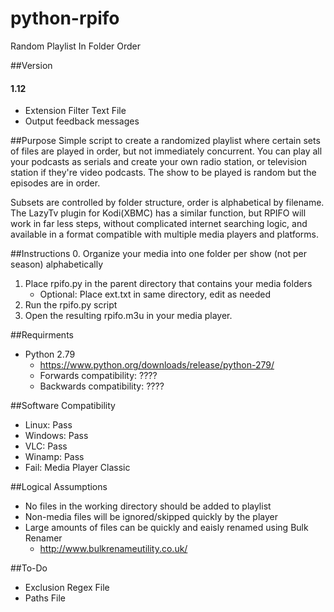 # python-rpifo
Random Playlist In Folder Order


##Version
#### 1.12
* Extension Filter Text File
* Output feedback messages


##Purpose
Simple script to create a randomized playlist where certain sets of files are
played in order, but not immediately concurrent. You can play all your podcasts
as serials and create your own radio station, or television station if they're
video podcasts. The show to be played is random but the episodes are in order.

Subsets are controlled by folder structure, order is alphabetical by filename.
The LazyTv plugin for Kodi(XBMC) has a similar function, but RPIFO will work
in far less steps, without complicated internet searching logic, and available
in a format compatible with multiple media players and platforms.


##Instructions
0. Organize your media into one folder per show (not per season) alphabetically
1. Place rpifo.py in the parent directory that contains your media folders
    * Optional: Place ext.txt in same directory, edit as needed
2. Run the rpifo.py script
3. Open the resulting rpifo.m3u in your media player.


##Requirments
* Python 2.79
    * https://www.python.org/downloads/release/python-279/
    * Forwards compatibility: ????
    * Backwards compatibility: ????


##Software Compatibility
* Linux: Pass
* Windows: Pass
* VLC: Pass
* Winamp: Pass
* Fail: Media Player Classic


##Logical Assumptions
* No files in the working directory should be added to playlist
* Non-media files will be ignored/skipped quickly by the player
* Large amounts of files can be quickly and eaisly renamed using Bulk Renamer
    * http://www.bulkrenameutility.co.uk/


##To-Do
* Exclusion Regex File
* Paths File
